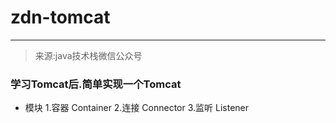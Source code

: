 # zdn-tomcat
---
>来源:java技术栈微信公众号

### 学习Tomcat后.简单实现一个Tomcat

- 模块
   1.容器 Container
   2.连接 Connector
   3.监听 Listener
   
